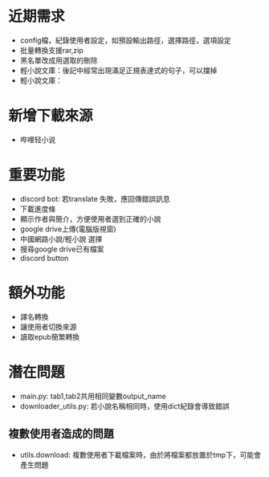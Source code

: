 # 近期需求
  * config檔，紀錄使用者設定，如預設輸出路徑，選擇路徑，選項設定
  * 批量轉換支援rar,zip
  * 黑名單改成用選取的刪除
  * 輕小說文庫：後記中經常出現滿足正規表達式的句子，可以擋掉
  * 輕小說文庫：
  
# 新增下載來源
  * 哔哩轻小说

# 重要功能
  * discord bot: 若translate 失敗，應回傳錯誤訊息
  * 下載進度條
  * 顯示作者與簡介，方便使用者選到正確的小說
  * google drive上傳(電腦版視窗)
  * 中國網路小說/輕小說 選擇
  * 搜尋google drive已有檔案
  * discord button

# 額外功能
  * 譯名轉換
  * 讓使用者切換來源
  * 讀取epub簡繁轉換

# 潛在問題
  * main.py: tab1,tab2共用相同變數output_name
  * downloader_utils.py: 若小說名稱相同時，使用dict紀錄會導致錯誤
## 複數使用者造成的問題
  * utils.download: 複數使用者下載檔案時，由於將檔案都放置於tmp下，可能會產生問題